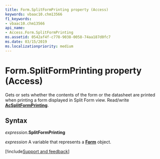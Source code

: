 ```yaml
---
title: Form.SplitFormPrinting property (Access)
keywords: vbaac10.chm13566
f1_keywords:
- vbaac10.chm13566
api_name:
- Access.Form.SplitFormPrinting
ms.assetid: 0542af4f-c778-9038-0058-74aa187d0fc7
ms.date: 03/15/2019
ms.localizationpriority: medium
---
```



# Form.SplitFormPrinting property (Access)

Gets or sets whether the contents of the form or the datasheet are printed when printing a form displayed in Split Form view. Read/write **[AcSplitFormPrinting](Access.AcSplitFormPrinting.md)**.


## Syntax

_expression_.**SplitFormPrinting**

_expression_ A variable that represents a **[Form](Access.Form.md)** object.




[!include[Support and feedback](~/includes/feedback-boilerplate.md)]